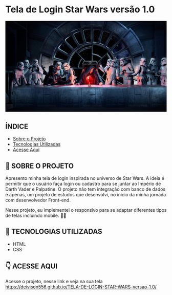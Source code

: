 # Tela de Login Star Wars versão 1.0
![Star Wars](./imagens/background-imperio.jpg)

## ÍNDICE
- <a href="#sobre">Sobre o Projeto</a>   
- <a href="#tecnologias">Tecnologias Utilizadas</a>    
- <a href="#acesse">Acesse Aqui</a> 

## 📝 SOBRE O PROJETO
Apresento minha tela de login inspirada no universo de Star Wars. A ideia é permitir que o usuário faça login ou cadastro para se juntar ao Império de Darth Vader e Palpatine. O projeto não tem integração com banco de dados é apenas, um projeto de estudos que desenvolvi, no início da minha jornada com desenvolvedor Front-end.

Nesse projeto, eu implementei o responsivo para se adaptar diferentes tipos de telas incluindo mobile. 👨‍💻

## 📱 TECNOLOGIAS UTILIZADAS
- HTML
- CSS


## 👇 ACESSE AQUI
Acesse o projeto, nesse link e veja na sua tela <a href="https://deivison556.github.io/TELA-DE-LOGIN-STAR-WARS-versao-1.0/">https://deivison556.github.io/TELA-DE-LOGIN-STAR-WARS-versao-1.0/</a>


